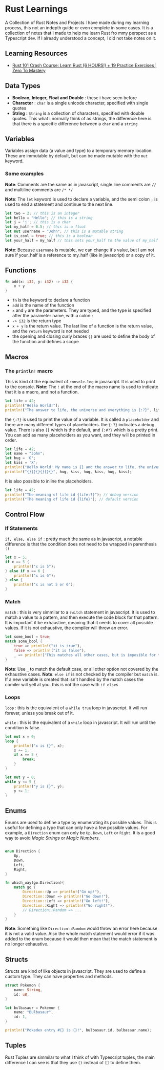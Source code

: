 # Rust Learnings

A Collection of Rust Notes and Projects I have made during my learning process, this not an indepth guide or even complete in some cases. It is a collection of notes that I made to help me learn Rust fro mmy perspect as a Typescript dev. If I already understood a concept, I did not take notes on it.

## Learning Resources

- [Rust 101 Crash Course: Learn Rust (6 HOURS!) + 19 Practice Exercises | Zero To Mastery](https://www.youtube.com/watch?v=lzKeecy4OmQ)

## Data Types

- **Boolean, Integer, Float and Double** : these i have seen before
- **Character** : `char` is a single unicode character, specified with single quotes
- **String** : `String` is a collection of characters, specified with double quotes. This what i normally think of as strings, the difference here is that there is a specific difference between a `char` and a `string`

## Variables

Variables assign data (a value and type) to a temporary memory location. These are immutable  by default, but can be made mutable with the `mut` keyword.

### Some examples

**Note**: Comments are the same as in javascript, single line comments are `//` and multiline comments are `/* */`

**Note**: The `let` keyword is used to declare a variable, and the semi colon `;` is used to end a statement and continue to the next line.

```rust
let two = 2; // this is an integer
let hello = "Hello"; // this is a string
let j = 'j'; // this is a char
let my_half = 0.5; // this is a float
let mut username = "John"; // this is a mutable string
let is_cool = true; // this is a boolean
let your_half = my_half // this sets your_half to the value of my_half
```

**Note**: Because `username` is mutable, we can change it's value, but I am not sure if your_half is a reference to my_half (like in javascript) or a copy of it.

## Functions

```rust
fn add(x: i32, y: i32) -> i32 {
    x + y
}
```

- `fn` is the keyword to declare a function
- `add` is the name of the function
- `x` and `y` are the parameters. They are typed, and the type is specified after the parameter name, with a colon `:`
- `-> i32` is the return type
- `x + y` is the return value. The last line of a function is the return value, and the `return` keyword is not needed
- the opening and closing curly braces `{}` are used to define the body of the function and defines a scope

## Macros

### The `println!` macro

This is kind of the equivalent of `console.log` in javascript. It is used to print to the console.
**Note**: The `!` at the end of the macro name is used to indicate that it is a macro, and not a function.

```rust
let life = 42;
println!("Hello World!");
println!("The answer to life, the universe and everything is {:?}", life);
```

the `{:?}` is used to print the value of a variable. It is called a `placeholder` and there are many different types of placeholders. the `{:?}` indicates a debug value. There is also `{}` which is the default, and `{:#?}` which is a pretty print.
You can add as many placeholders as you want, and they will be printed in order.

```rust
let life = 42;
let name = "John";
let hug = 'O';
let kiss = 'X';
println!("Hello World! My name is {} and the answer to life, the universe and everything is {:?}", name, life);
println!("{}{}{}{}{}{}", hug, kiss, hug, kiss, hug, kiss);
```

It is also possible to inline the placeholders.

```rust
let life = 42;
println!("The meaning of life id {life:?}"); // debug version
println!("The meaning of life id {life}"); // default version

```

## Control Flow

### If Statements

`if, else, else if` : pretty much the same as in javascript, a notable difference is that the condition does not need to be wrapped in parenthesis `()`

```rust
let x = 5;
if x == 5 {
    println!("x is 5");
} else if x == 6 {
    println!("x is 6");
} else {
    println!("x is not 5 or 6");
}
```

### Match

`match` : this is very simmilar to a `switch` statement in javascript. It is used to match a value to a pattern, and then execute the code block for that pattern. It is important it be exhaustive, meaning that it needs to cover all possible values. If it is not exhaustive, the compiler will throw an error.

```rust
let some_bool = true;
match some_bool {
    true => println!("it is true"),
    false => println!("it is false"),
    _ => println!("This matches all other cases, but is imposible for this boolean example."),
}
```

**Note**: Use `_` to match the default case, or all other option not covered by the exhaustive cases.
**Note**: `else if` is not checked by the compiler but `match` is. If a new variable is created that isn't handled by the match cases the comiler will yell at you. this is not the case with `if else`s

### Loops

`loop` : this is the equivalent of a `while true` loop in javascript. It will run forever, unless you break out of it.

`while` : this is the equivalent of a `while` loop in javascript. It will run until the condition is false.

```rust
let mut x = 0;
loop {
    println!("x is {}", x);
    x += 1;
    if x == 5 {
        break;
    }
}

let mut y = 0;
while y <= 5 {
    println!("y is {}", y);
    y += 1;
}
```

## Enums

Enums are used to define a type by enumerating its possible values. This is useful for defining a type that can only have a few possible values. For example, a `Direction` enum can only be `Up`, `Down`, `Left` or `Right`. It is a good way to avoid *Magic Strings* or *Magic Numbers*.

```rust

enum Direction {
    Up,
    Down,
    Left,
    Right,
}

fn which_way(go:Direction){
    match go {
        Direction::Up => println!("Go up!"),
        Direction::Down => println!("Go down!"),
        Direction::Left => println!("Go left!"),
        Direction::Right => println!("Go right!"),
        // Direction::Random => ...
    }
}
```

**Note**: Something like `Direction::Random` would throw an error here because it is not a valid value. Also the whole match statement would error if it was added to the enum because it would then mean that the match statement is no longer exhaustive.

## Structs

Structs are kind of like objects in javascript. They are used to define a custom type. They can have properties and methods.

```rust
struct Pokemon {
    name: String,
    id: u8,
}

let bulbasaur = Pokemon {
    name: "Bulbasaur",
    id: 1,
}

println!("Pokedex entry #{} is {}!", bulbasaur.id, bulbasaur.name);
```

## Tuples

Rust Tuples are simmilar to what I think of with Typescript tuples, the main difference I can see is that they use `()` instead of `[]` to define them.
